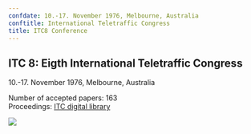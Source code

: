 ```yaml
---
confdate: 10.-17. November 1976, Melbourne, Australia
conftitle: International Teletraffic Congress
title: ITC8 Conference
---
```


## ITC 8: Eigth International Teletraffic Congress

10.-17. November 1976, Melbourne, Australia

Number of accepted papers: 163<br/>
Proceedings: [ITC digital library](../itc-library/itc8.html)

![]({{site.baseurl}}/assets/Persistent/itc8-proc-logo.png)
